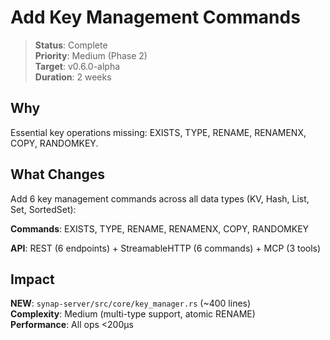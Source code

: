 # Add Key Management Commands

> **Status**: Complete  
> **Priority**: Medium (Phase 2)  
> **Target**: v0.6.0-alpha  
> **Duration**: 2 weeks

## Why

Essential key operations missing: EXISTS, TYPE, RENAME, RENAMENX, COPY, RANDOMKEY.

## What Changes

Add 6 key management commands across all data types (KV, Hash, List, Set, SortedSet):

**Commands**: EXISTS, TYPE, RENAME, RENAMENX, COPY, RANDOMKEY

**API**: REST (6 endpoints) + StreamableHTTP (6 commands) + MCP (3 tools)

## Impact

**NEW**: `synap-server/src/core/key_manager.rs` (~400 lines)  
**Complexity**: Medium (multi-type support, atomic RENAME)  
**Performance**: All ops <200µs


